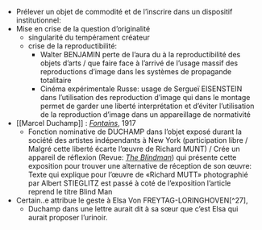 - Prélever un objet de commodité et de l’inscrire dans un dispositif institutionnel:
- Mise en crise de la question d’originalité
	- singularité du tempérament créateur
	- crise de la reproductibilité:
		- Walter BENJAMIN perte de l’aura du à la reproductibilité des objets d’arts / que faire face à l’arrivé de l’usage massif des reproductions d’image dans les systèmes de propagande totalitaire
		- Cinéma expérimentale Russe: usage de Sergueï EISENSTEIN dans l’utilisation des reproduction d’image qui dans le montage permet de garder une liberté interprétation et d’éviter l’utilisation de la reproduction d’image dans un appareillage de normativité
- [[Marcel Duchamp]] : [*Fontains*](https://upload.wikimedia.org/wikipedia/commons/f/fa/Fontaine_Duchamp.jpg), 1917
	- Fonction nominative de DUCHAMP dans l’objet exposé durant la société des artistes indépendants à New York (participation libre / Malgré cette liberté écarte l’œuvre de Richard MUNT) / Crée un appareil de réflexion (Revue: [*The Blindman*](https://upload.wikimedia.org/wikipedia/commons/2/29/The_Blind_Man%2C_issue_1%2C_April_1917.jpg)) qui présente cette exposition pour trouver une alternative de réception de son œuvre: Texte qui explique pour l’œuvre de «Richard MUTT»  photographié par Albert STIEGLITZ est passé à coté de l’exposition l’article reprend le titre Blind Man
- Certain..e attribue le geste à Elsa Von FREYTAG-LORINGHOVEN[^27],
	- Duchamp dans une lettre aurait dit à sa sœur que c’est Elsa qui aurait proposer l’urinoir.